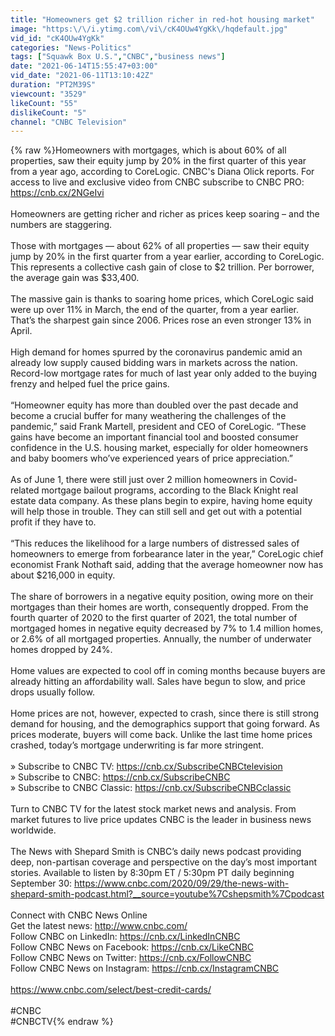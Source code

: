 ```yaml
---
title: "Homeowners get $2 trillion richer in red-hot housing market"
image: "https:\/\/i.ytimg.com\/vi\/cK4OUw4YgKk\/hqdefault.jpg"
vid_id: "cK4OUw4YgKk"
categories: "News-Politics"
tags: ["Squawk Box U.S.","CNBC","business news"]
date: "2021-06-14T15:55:47+03:00"
vid_date: "2021-06-11T13:10:42Z"
duration: "PT2M39S"
viewcount: "3529"
likeCount: "55"
dislikeCount: "5"
channel: "CNBC Television"
---
```

{% raw %}Homeowners with mortgages, which is about 60% of all properties, saw their equity jump by 20% in the first quarter of this year from a year ago, according to CoreLogic. CNBC's Diana Olick reports. For access to live and exclusive video from CNBC subscribe to CNBC PRO: <a rel="nofollow" target="blank" href="https://cnb.cx/2NGeIvi">https://cnb.cx/2NGeIvi</a> <br /><br />Homeowners are getting richer and richer as prices keep soaring – and the numbers are staggering.<br /><br />Those with mortgages — about 62% of all properties — saw their equity jump by 20% in the first quarter from a year earlier, according to CoreLogic. This represents a collective cash gain of close to $2 trillion. Per borrower, the average gain was $33,400.<br /><br />The massive gain is thanks to soaring home prices, which CoreLogic said were up over 11% in March, the end of the quarter, from a year earlier. That’s the sharpest gain since 2006. Prices rose an even stronger 13% in April.<br /><br />High demand for homes spurred by the coronavirus pandemic amid an already low supply caused bidding wars in markets across the nation. Record-low mortgage rates for much of last year only added to the buying frenzy and helped fuel the price gains.<br /><br />“Homeowner equity has more than doubled over the past decade and become a crucial buffer for many weathering the challenges of the pandemic,” said Frank Martell, president and CEO of CoreLogic. “These gains have become an important financial tool and boosted consumer confidence in the U.S. housing market, especially for older homeowners and baby boomers who’ve experienced years of price appreciation.”<br /><br />As of June 1, there were still just over 2 million homeowners in Covid-related mortgage bailout programs, according to the Black Knight real estate data company. As these plans begin to expire, having home equity will help those in trouble. They can still sell and get out with a potential profit if they have to.<br /><br />“This reduces the likelihood for a large numbers of distressed sales of homeowners to emerge from forbearance later in the year,” CoreLogic chief economist Frank Nothaft said, adding that the average homeowner now has about $216,000 in equity.<br /><br /> The share of borrowers in a negative equity position, owing more on their mortgages than their homes are worth, consequently dropped. From the fourth quarter of 2020 to the first quarter of 2021, the total number of mortgaged homes in negative equity decreased by 7% to 1.4 million homes, or 2.6% of all mortgaged properties. Annually, the number of underwater homes dropped by 24%.<br /><br />Home values are expected to cool off in coming months because buyers are already hitting an affordability wall. Sales have begun to slow, and price drops usually follow.<br /><br />Home prices are not, however, expected to crash, since there is still strong demand for housing, and the demographics support that going forward. As prices moderate, buyers will come back. Unlike the last time home prices crashed, today’s mortgage underwriting is far more stringent.<br /><br />» Subscribe to CNBC TV: <a rel="nofollow" target="blank" href="https://cnb.cx/SubscribeCNBCtelevision">https://cnb.cx/SubscribeCNBCtelevision</a><br />» Subscribe to CNBC: <a rel="nofollow" target="blank" href="https://cnb.cx/SubscribeCNBC">https://cnb.cx/SubscribeCNBC</a><br />» Subscribe to CNBC Classic: <a rel="nofollow" target="blank" href="https://cnb.cx/SubscribeCNBCclassic">https://cnb.cx/SubscribeCNBCclassic</a> <br /><br />Turn to CNBC TV for the latest stock market news and analysis. From market futures to live price updates CNBC is the leader in business news worldwide.<br /><br />The News with Shepard Smith is CNBC’s daily news podcast providing deep, non-partisan coverage and perspective on the day’s most important stories. Available to listen by 8:30pm ET / 5:30pm PT daily beginning September 30: <a rel="nofollow" target="blank" href="https://www.cnbc.com/2020/09/29/the-news-with-shepard-smith-podcast.html?__source=youtube%7Cshepsmith%7Cpodcast">https://www.cnbc.com/2020/09/29/the-news-with-shepard-smith-podcast.html?__source=youtube%7Cshepsmith%7Cpodcast</a> <br /> <br />Connect with CNBC News Online<br />Get the latest news: <a rel="nofollow" target="blank" href="http://www.cnbc.com/">http://www.cnbc.com/</a><br />Follow CNBC on LinkedIn: <a rel="nofollow" target="blank" href="https://cnb.cx/LinkedInCNBC">https://cnb.cx/LinkedInCNBC</a><br />Follow CNBC News on Facebook: <a rel="nofollow" target="blank" href="https://cnb.cx/LikeCNBC">https://cnb.cx/LikeCNBC</a><br />Follow CNBC News on Twitter: <a rel="nofollow" target="blank" href="https://cnb.cx/FollowCNBC">https://cnb.cx/FollowCNBC</a><br />Follow CNBC News on Instagram: <a rel="nofollow" target="blank" href="https://cnb.cx/InstagramCNBC">https://cnb.cx/InstagramCNBC</a><br /><br /><a rel="nofollow" target="blank" href="https://www.cnbc.com/select/best-credit-cards/">https://www.cnbc.com/select/best-credit-cards/</a> <br /><br />#CNBC<br />#CNBCTV{% endraw %}
